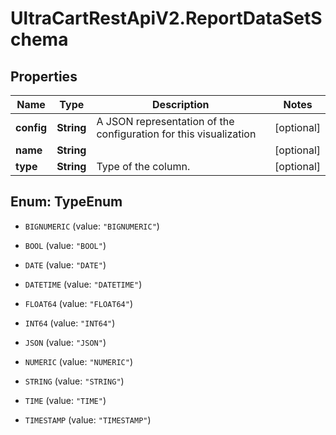 # UltraCartRestApiV2.ReportDataSetSchema

## Properties
Name | Type | Description | Notes
------------ | ------------- | ------------- | -------------
**config** | **String** | A JSON representation of the configuration for this visualization | [optional] 
**name** | **String** |  | [optional] 
**type** | **String** | Type of the column. | [optional] 


<a name="TypeEnum"></a>
## Enum: TypeEnum


* `BIGNUMERIC` (value: `"BIGNUMERIC"`)

* `BOOL` (value: `"BOOL"`)

* `DATE` (value: `"DATE"`)

* `DATETIME` (value: `"DATETIME"`)

* `FLOAT64` (value: `"FLOAT64"`)

* `INT64` (value: `"INT64"`)

* `JSON` (value: `"JSON"`)

* `NUMERIC` (value: `"NUMERIC"`)

* `STRING` (value: `"STRING"`)

* `TIME` (value: `"TIME"`)

* `TIMESTAMP` (value: `"TIMESTAMP"`)




